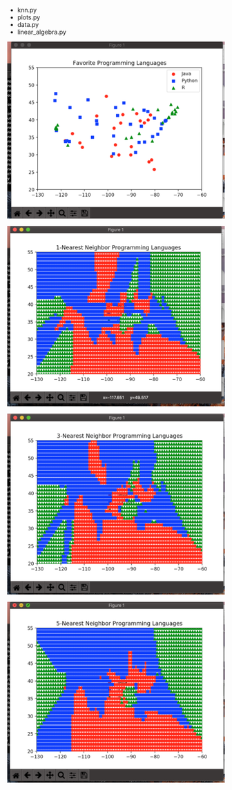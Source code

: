* knn.py
* plots.py
* data.py
* linear_algebra.py

![](./images/Favourite.png "Favorite Programming Languages")

![](./images/k=1.png "1-Nearest Neighbor Programming Languages")

![](./images/k=3.png "3-Nearest Neighbor Programming Languages")

![](./images/k=5.png "5-Nearest Neighbor Programming Languages")